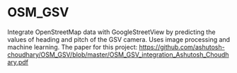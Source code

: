 # OSM_GSV
Integrate OpenStreetMap data with GoogleStreetView by predicting the values of heading and pitch of the GSV camera. Uses image processing and machine learning.
The paper for this project:
https://github.com/ashutosh-choudhary/OSM_GSV/blob/master/OSM_GSV_integration_Ashutosh_Choudhary.pdf

